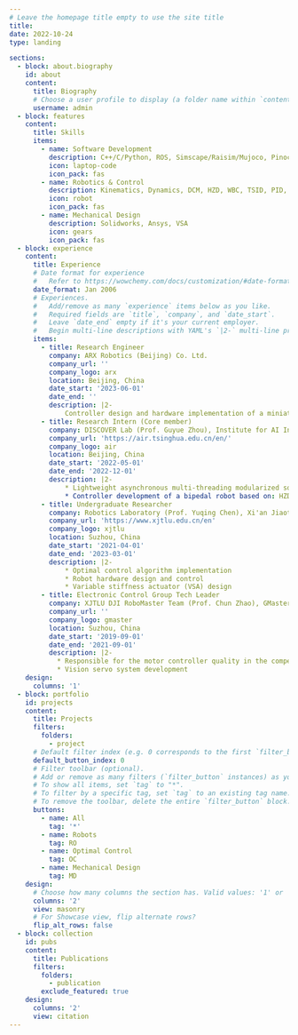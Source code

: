 ```yaml
---
# Leave the homepage title empty to use the site title
title:
date: 2022-10-24
type: landing

sections:
  - block: about.biography
    id: about
    content:
      title: Biography
      # Choose a user profile to display (a folder name within `content/authors/`)
      username: admin
  - block: features
    content:
      title: Skills
      items:
        - name: Software Development
          description: C++/C/Python, ROS, Simscape/Raisim/Mujoco, Pinocchio/OCS2/Acados/OSQP
          icon: laptop-code
          icon_pack: fas
        - name: Robotics & Control
          description: Kinematics, Dynamics, DCM, HZD, WBC, TSID, PID, LQR, MPC, TrajOpt, CLF
          icon: robot
          icon_pack: fas
        - name: Mechanical Design
          description: Solidworks, Ansys, VSA
          icon: gears
          icon_pack: fas
  - block: experience
    content:
      title: Experience
      # Date format for experience
      #   Refer to https://wowchemy.com/docs/customization/#date-format
      date_format: Jan 2006
      # Experiences.
      #   Add/remove as many `experience` items below as you like.
      #   Required fields are `title`, `company`, and `date_start`.
      #   Leave `date_end` empty if it's your current employer.
      #   Begin multi-line descriptions with YAML's `|2-` multi-line prefix.
      items:
        - title: Research Engineer
          company: ARX Robotics (Beijing) Co. Ltd.
          company_url: ''
          company_logo: arx
          location: Beijing, China
          date_start: '2023-06-01'
          date_end: ''
          description: |2-
              Controller design and hardware implementation of a miniature bipedal robot (ARX-6M)
        - title: Research Intern (Core member)
          company: DISCOVER Lab (Prof. Guyue Zhou), Institute for AI Industry Research (AIR), Tsinghua University
          company_url: 'https://air.tsinghua.edu.cn/en/'
          company_logo: air
          location: Beijing, China
          date_start: '2022-05-01'
          date_end: '2022-12-01'
          description: |2-
              * Lightweight asynchronous multi-threading modularized software system for robotic control usage
              * Controller development of a bipedal robot based on: HZD offline gait library / NMPC online footstep adaptation
        - title: Undergraduate Researcher
          company: Robotics Laboratory (Prof. Yuqing Chen), Xi'an Jiaotong-Liverpool University
          company_url: 'https://www.xjtlu.edu.cn/en'
          company_logo: xjtlu
          location: Suzhou, China
          date_start: '2021-04-01'
          date_end: '2023-03-01'
          description: |2-
              * Optimal control algorithm implementation
              * Robot hardware design and control
              * Variable stiffness actuator (VSA) design
        - title: Electronic Control Group Tech Leader
          company: XJTLU DJI RoboMaster Team (Prof. Chun Zhao), GMaster
          company_url: ''
          company_logo: gmaster
          location: Suzhou, China
          date_start: '2019-09-01'
          date_end: '2021-09-01'
          description: |2-
            * Responsible for the motor controller quality in the competition
            * Vision servo system development
    design:
      columns: '1'
  - block: portfolio
    id: projects
    content:
      title: Projects
      filters:
        folders:
          - project
      # Default filter index (e.g. 0 corresponds to the first `filter_button` instance below).
      default_button_index: 0
      # Filter toolbar (optional).
      # Add or remove as many filters (`filter_button` instances) as you like.
      # To show all items, set `tag` to "*".
      # To filter by a specific tag, set `tag` to an existing tag name.
      # To remove the toolbar, delete the entire `filter_button` block.
      buttons:
        - name: All
          tag: '*'
        - name: Robots
          tag: RO
        - name: Optimal Control
          tag: OC
        - name: Mechanical Design
          tag: MD  
    design:
      # Choose how many columns the section has. Valid values: '1' or '2'.
      columns: '2'
      view: masonry
      # For Showcase view, flip alternate rows?
      flip_alt_rows: false
  - block: collection
    id: pubs
    content:
      title: Publications
      filters:
        folders:
          - publication
        exclude_featured: true
    design:
      columns: '2'
      view: citation
---
```


